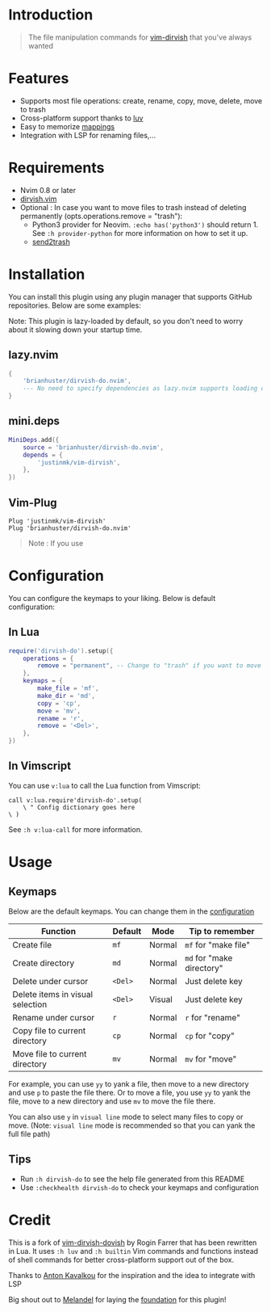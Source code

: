 # Introduction

> The file manipulation commands for [vim-dirvish](https://github.com/justinmk/vim-dirvish) that you've always wanted

# Features
- Supports most file operations: create, rename, copy, move, delete, move to trash
- Cross-platform support thanks to [luv](https://github.com/luvit/luv)
- Easy to memorize [mappings](#mappings) 
- Integration with LSP for renaming files,...

# Requirements

- Nvim 0.8 or later
- [dirvish.vim](https://github.com/justinmk/vim-dirvish)
- Optional : In case you want to move files to trash instead of deleting permanently (opts.operations.remove = "trash"):
    - Python3 provider for Neovim. `:echo has('python3')` should return 1. See `:h provider-python` for more information on how to set it up.
    - [send2trash](https://pypi.org/project/Send2Trash/)

# Installation

You can install this plugin using any plugin manager that supports GitHub repositories. Below are some examples:

Note: This plugin is lazy-loaded by default, so you don't need to worry about it slowing down your startup time.

## lazy.nvim 

```lua
{
    'brianhuster/dirvish-do.nvim', 
    --- No need to specify dependencies as lazy.nvim supports loading dependencies information from pkg.json
}
```

## mini.deps
```lua
MiniDeps.add({
    source = 'brianhuster/dirvish-do.nvim',
    depends = {
        'justinmk/vim-dirvish',
    },
})
```

## Vim-Plug

```vim
Plug 'justinmk/vim-dirvish'
Plug 'brianhuster/dirvish-do.nvim'
```

> Note : If you use 
# Configuration

You can configure the keymaps to your liking. Below is default configuration:

## In Lua

```lua
require('dirvish-do').setup({
    operations = {
        remove = "permanent", -- Change to "trash" if you want to move to trash instead of deleting permanently
    },
	keymaps = {
		make_file = 'mf',
		make_dir = 'md',
		copy = 'cp',
		move = 'mv',
		rename = 'r',
		remove = '<Del>',
	},
})
```

## In Vimscript

You can use `v:lua` to call the Lua function from Vimscript:

```vim
call v:lua.require'dirvish-do'.setup(
    \ " Config dictionary goes here
\ )
```
See `:h v:lua-call` for more information.

# Usage

## Keymaps

Below are the default keymaps. You can change them in the [configuration](#configuration)

| Function                                | Default | Mode  |Tip to remember             |
| --------------------------------------- | ------- | ----  |----------------------------|
| Create file                             | `mf`    | Normal|`mf` for "make file"        |
| Create directory                        | `md`    | Normal|`md` for "make directory"   |
| Delete under cursor                     | `<Del>` | Normal|Just delete key             |
| Delete items in visual selection        | `<Del>` | Visual|Just delete key             |
| Rename under cursor                     | `r`     | Normal|`r` for "rename"            |
| Copy file to current directory          | `cp`    | Normal|`cp` for "copy"             |
| Move file to current directory          | `mv`    | Normal|`mv` for "move"             |

For example, you can use `yy` to yank a file, then move to a new directory and use `p` to paste the file there. Or to move a file, you use `yy` to yank the file, move to a new directory and use `mv` to move the file there.

You can also use `y` in `visual line` mode to select many files to copy or move. (Note: `visual line` mode is recommended so that you can yank the full file path)

## Tips

- Run `:h dirvish-do` to see the help file generated from this README
- Use `:checkhealth dirvish-do` to check your keymaps and configuration

# Credit

This is a fork of [vim-dirvish-dovish](https://github.com/roginfarrer/vim-dirvish-dovish) by Rogin Farrer that has been rewritten in Lua. It uses `:h luv` and `:h builtin` Vim commands and functions instead of shell commands for better cross-platform support out of the box.

Thanks to [Anton Kavalkou](https://github.com/antosha417/nvim-lsp-file-operations) for the inspiration and the idea to integrate with LSP

Big shout out to [Melandel](https://github.com/Melandel) for laying the [foundation](https://github.com/Melandel/desktop/blob/c323969e4bd48dda6dbceada3a7afe8bacdda0f5/setup/my_vimrc.vim#L976-L1147) for this plugin!
